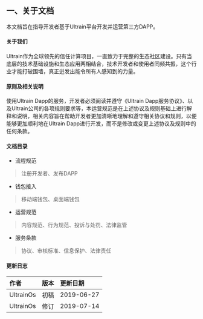 ## 一、关于文档

本文档旨在指导开发者基于Ultrain平台开发并运营第三方DAPP。

#### 关于我们
Ultrain作为全球领先的信任计算项目，一直致力于完整的生态社区建设。只有当底层的技术基础设施和生态应用两相结合，技术开发者和使用者同频共振，这个行业才能打破围墙，真正迸发出能令所有人感知到的力量。

#### 原则及相关说明
使用Ultrain Dapp的服务，开发者必须阅读并遵守《Ultrain Dapp服务协议》、以及Ultrain公司的各项规则要求等，本运营规范是在上述协议及规则基础上进行解释和说明，相关内容旨在帮助开发者更加清晰地理解和遵守相关协议和规则，以便能够更加顺利地在Ultrain Dapp进行开发，而不是修改或变更上述协议及规则中的任何条款。


#### 文档目录

* 流程规范

> 注册开发者、发布DAPP

* 钱包接入

> 移动端钱包、桌面端钱包

* 运营规范

> 内容规范、行为规范、投诉与处罚、法律监管


* 服务条款

> 协议、审核标准、信息保护、法律责任

#### 更新日志

| 作者 | 版本 | 更新日期 |
| :--- | :--- | :--- |
| UltrainOs | 初稿 | 2019-06-27 |
| UltrainOs | 修订 | 2019-07-14 |





